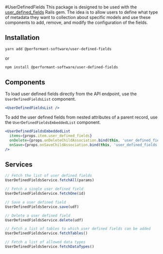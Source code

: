 #UserDefinedFields
This package is designed to be used with the [user_defined_fields](https://github.com/performant-software/user-defined-fields) Rails gem. The idea is to allow users to define what type of metadata they want to collection about specific models and use these components to add, remove, and modify the configuration of the fields.

## Installation

```bash
yarn add @performant-software/user-defined-fields
```

or

```bash
npm install @performant-software/user-defined-fields
```

## Components
To load user defined fields directly from the API endpoint, use the `UserDefinedFieldsList` component.

```jsx
<UserDefinedFieldsList />
```

To add the user defined fields from nested attributes of a parent record, use the `UserDefinedFieldsEmbeddedList` component.

```jsx
<UserDefinedFieldsEmbeddedList
  items={props.item.user_defined_fields}
  onDelete={props.onDeleteChildAssociation.bind(this, 'user_defined_fields')}
  onSave={props.onSaveChildAssociation.bind(this, 'user_defined_fields')}
/>
```

## Services

```javascript
// Fetch the list of user defined fields
UserDefinedFieldsService.fetchAll(params)

// Fetch a single user defined field
UserDefinedFieldsService.fetchOne(id)

// Save a user defined field
UserDefinedFieldsService.save(udf)

// Delete a user defined field
UserDefinedFieldsService.delete(udf)

// Fetch a list of tables to which user defined fields can be added
UserDefinedFieldsService.fetchTables()

// Fetch a list of allowed data types
UserDefinedFieldsService.fetchDataTypes()
```
